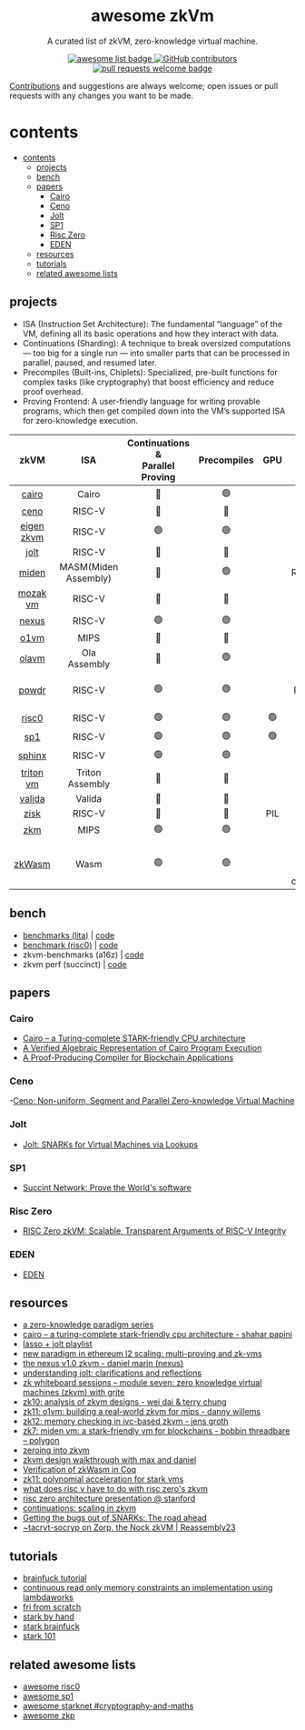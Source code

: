 <div align="center">
  <h1 align="center">awesome zkVm</h1>

A curated list of zkVM, zero-knowledge virtual machine.

  <p align="center">
    <a href="https://github.com/sindresorhus/awesome">
      <img alt="awesome list badge" src="https://cdn.rawgit.com/sindresorhus/awesome/d7305f38d29fed78fa85652e3a63e154dd8e8829/media/badge.svg">
    </a>
    <a href="https://github.com/rkdud007/awesome-zkvm/graphs/contributors">
      <img alt="GitHub contributors" src="https://img.shields.io/github/contributors/rkdud007/awesome-zkvm">
    </a>
    <a href="http://makeapullrequest.com">
      <img alt="pull requests welcome badge" src="https://img.shields.io/badge/PRs-welcome-brightgreen.svg?style=flat">
    </a>
  </p>

</div>

[Contributions](./CONTRIBUTING.md) and suggestions are always welcome; open issues or pull requests with any changes you want to be made.

# contents

- [contents](#contents)
  - [projects](#projects)
  - [bench](#bench)
  - [papers](#papers)
    - [Cairo](#cairo)
    - [Ceno](#ceno)
    - [Jolt](#jolt)
    - [SP1](#sp1)
    - [Risc Zero](#risc-zero)
    - [EDEN](#eden)
  - [resources](#resources)
  - [tutorials](#tutorials)
  - [related awesome lists](#related-awesome-lists)

## projects 

- ISA (Instruction Set Architecture): The fundamental “language” of the VM, defining all its basic operations and how they interact with data.
- Continuations (Sharding): A technique to break oversized computations — too big for a single run — into smaller parts that can be processed in parallel, paused, and resumed later.
- Precompiles (Built-ins, Chiplets): Specialized, pre-built functions for complex tasks (like cryptography) that boost efficiency and reduce proof overhead.
- Proving Frontend: A user-friendly language for writing provable programs, which then get compiled down into the VM’s supported ISA for zero-knowledge execution.

|                               zkVM                                |         ISA          | Continuations & <br> Parallel Proving |  Precompiles   |      GPU       |          Proving Frontend           |
| :---------------------------------------------------------------: | :------------------: | :-----------------------------------: | :------------: | :------------: | :---------------------------------: |
|         [cairo](https://github.com/lambdaclass/cairo-vm)          |        Cairo         |             :red_circle:              | :green_circle: |                |                Cairo                |
|            [ceno](https://github.com/scroll-tech/ceno)            |        RISC-V        |             :red_circle:              |  :red_circle:  |                |                Rust                 |
|      [eigen zkvm](https://github.com/0xEigenLabs/eigen-zkvm)      |        RISC-V        |            :green_circle:             | :green_circle: |                |                Rust                 |
|               [jolt](https://github.com/a16z/jolt)                |        RISC-V        |             :red_circle:              |  :red_circle:  |                |                Rust                 |
|        [miden](https://github.com/0xPolygonMiden/miden-vm)        | MASM(Miden Assembly) |             :red_circle:              | :green_circle: |                |             Rust, Wasm              |
|          [mozak vm](https://github.com/0xmozak/mozak-vm)          |        RISC-V        |             :red_circle:              |  :red_circle:  |                |                Rust                 |
|         [nexus](https://github.com/nexus-xyz/nexus-zkvm)          |        RISC-V        |            :green_circle:             | :green_circle: |                |                Rust                 |
| [o1vm](https://github.com/o1-labs/proof-systems/tree/master/o1vm) |         MIPS         |             :red_circle:              |  :red_circle:  |                |                 Go                  |
|              [olavm](https://github.com/Sin7Y/olavm)              |     Ola Assembly     |             :red_circle:              | :green_circle: |                |            Ola Assembly             |
|           [powdr](https://github.com/powdr-labs/powdr)            |        RISC-V        |            :green_circle:             | :green_circle: |                |      Rust, Powdr, PIL Assembly      |
|              [risc0](https://github.com/risc0/risc0)              |        RISC-V        |            :green_circle:             | :green_circle: | :green_circle: |                Rust                 |
|            [sp1](https://github.com/succinctlabs/sp1)             |        RISC-V        |            :green_circle:             | :green_circle: | :green_circle: |                Rust                 |
|       [sphinx](https://github.com/argumentcomputer/sphinx)        |        RISC-V        |            :green_circle:             | :green_circle: |                |                Rust                 |
|        [triton vm](https://github.com/TritonVM/triton-vm)         |   Triton Assembly    |             :red_circle:              |  :red_circle:  |                |           Triton Assembly           |
|          [valida](https://github.com/valida-xyz/valida)           |        Valida        |             :red_circle:              |  :red_circle:  |                |               Rust, C               |
|          [zisk](https://github.com/0xPolygonHermez/zisk)          |        RISC-V        |             :red_circle:              |  :red_circle:  |      PIL       |                                     |
|               [zkm](https://github.com/zkMIPS/zkm)                |         MIPS         |            :green_circle:             | :green_circle: |                |              Rust, Go               |
|         [zkWasm](https://github.com/DelphinusLab/zkWasm)          |         Wasm         |            :green_circle:             | :green_circle: |                | C, C++, rust, etc (wasm compilable) |

## bench

- [benchmarks (lita)](https://lita.gitbook.io/lita-documentation/architecture/benchmarks) | [code](https://github.com/lita-xyz/benchmarks)
- [benchmark (risc0)](https://reports.risczero.com/benchmarks/Linux-cpu) | [code](https://github.com/risc0/risc0/tree/main/benchmarks) 
- zkvm-benchmarks (a16z) | [code](https://github.com/a16z/zkvm-benchmarks)
- zkvm perf (succinct) | [code](https://github.com/succinctlabs/zkvm-perf)

## papers

### Cairo

- [Cairo – a Turing-complete STARK-friendly CPU architecture](https://eprint.iacr.org/2021/1063.pdf)
- [A Verified Algebraic Representation of Cairo Program Execution](https://dl.acm.org/doi/pdf/10.1145/3497775.3503675)
- [A Proof-Producing Compiler for Blockchain Applications](https://drops.dagstuhl.de/storage/00lipics/lipics-vol268-itp2023/LIPIcs.ITP.2023.7/LIPIcs.ITP.2023.7.pdf)

### Ceno

-[Ceno: Non-uniform, Segment and Parallel Zero-knowledge Virtual Machine](https://eprint.iacr.org/2024/387.pdf)

### Jolt

- [Jolt: SNARKs for Virtual Machines via Lookups](https://eprint.iacr.org/2023/1217.pdf)

### SP1

- [Succint Network: Prove the World's software](https://www.provewith.us/)

### Risc Zero

- [RISC Zero zkVM: Scalable, Transparent Arguments of RISC-V Integrity](https://dev.risczero.com/proof-system-in-detail.pdf)

### EDEN

- [EDEN](https://eprint.iacr.org/2023/1021.pdf)

## resources

- [a zero-knowledge paradigm series](https://www.lita.foundation/blog/zero-knowledge-paradigm-zkvm)
- [cairo – a turing-complete stark-friendly cpu architecture - shahar papini](https://www.youtube.com/watch?v=vVgHL5vpJxY&t=33s)
- [lasso + jolt playlist](https://youtube.com/playlist?list=PLjQ9HCQMu_8xjOEM_vh5p26ODtr-mmGxO&si=Uega8IMg_J8kNaa8)
- [new paradigm in ethereum l2 scaling: multi-proving and zk-vms](https://www.mikkoikola.com/blog/2023/12/11/new-paradigm-in-ethereum-l2-scaling-multi-proving-and-zk-vms)
- [the nexus v1.0 zkvm - daniel marin (nexus)](https://www.youtube.com/watch?v=UtzFOwQp8n4)
- [understanding jolt: clarifications and reflections](https://a16zcrypto.com/posts/article/understanding-jolt-clarifications-and-reflections/)
- [zk whiteboard sessions – module seven: zero knowledge virtual machines (zkvm) with grjte](https://www.youtube.com/watch?v=GRFPGJW0hic)
- [zk10: analysis of zkvm designs - wei dai & terry chung](https://www.youtube.com/watch?v=tWJZX-WmbeY&t=325s)
- [zk11: o1vm: building a real-world zkvm for mips - danny willems](https://www.youtube.com/watch?v=HDH2KXRAxAc)
- [zk12: memory checking in ivc-based zkvm - jens groth](https://www.youtube.com/watch?v=kzSYNFh4uQ0&list=PLothk45x3HC9Oz4f3e9-OoYUEytfHWCl5)
- [zk7: miden vm: a stark-friendly vm for blockchains - bobbin threadbare – polygon](https://www.youtube.com/watch?v=81UAaiIgIYA&t=803s)
- [zeroing into zkvm](https://taiko.mirror.xyz/e_5GeGGFJIrOxqvXOfzY6HmWcRjCjRyG0NQF1zbNpNQ)
- [zkvm design walkthrough with max and daniel](https://www.youtube.com/watch?v=aobrJ-zTcAU)
- [Verification of zkWasm in Coq](https://github.com/CertiKProject/zkwasm-fv)
- [zk11: polynomial acceleration for stark vms](https://www.youtube.com/watch?v=R07ina4k7hg)
- [what does risc v have to do with risc zero's zkvm](https://www.youtube.com/watch?v=11DIflEwx50)
- [risc zero architecture presentation @ stanford](https://www.youtube.com/watch?v=RtGk6967PC4)
- [continuations: scaling in zkvm](https://www.youtube.com/watch?v=h1qWnf-M5lo)
- [Getting the bugs out of SNARKs: The road ahead](https://a16zcrypto.com/posts/article/getting-bugs-out-of-snarks/)
- [~tacryt-socryp on Zorp, the Nock zkVM | Reassembly23](https://www.youtube.com/watch?v=zD45V6GAD00)

## tutorials

- [brainfuck tutorial](https://neptune.cash/learn/brainfuck-tutorial/)
- [continuous read  only memory constraints an implementation using lambdaworks](https://blog.lambdaclass.com/continuous-read-only-memory-constraints-an-implementation-using-lambdaworks/)
- [fri from scratch](https://blog.lambdaclass.com/how-to-code-fri-from-scratch/)
- [stark by hand](https://dev.risczero.com/proof-system/stark-by-hand)
- [stark brainfuck](https://aszepieniec.github.io/stark-brainfuck/)
- [stark 101](https://starkware.co/stark-101/)

## related awesome lists

- [awesome risc0](https://github.com/inversebrah/awesome-risc0)
- [awesome sp1](https://github.com/gakonst/awesome-sp1)
- [awesome starknet #cryptography-and-maths](https://github.com/keep-starknet-strange/awesome-starknet?tab=readme-ov-file#cryptography-and-maths)
- [awesome zkp](https://github.com/matter-labs/awesome-zero-knowledge-proofs)